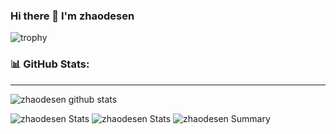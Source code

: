 ### Hi there 👋 I'm zhaodesen
<!--
- 🔭 I’m currently working on ...
- 🌱 I’m currently learning ...
- 👯 I’m looking to collaborate on ...
- 🤔 I’m looking for help with ...
- 💬 Ask me about ...
- 📫 How to reach me: ...
- 😄 Pronouns: ...
- ⚡ Fun fact: ...
-->
![trophy](https://github-profile-trophy.vercel.app/?username=zhaodesen&theme=radical)


### 📊 GitHub Stats:
---
![zhaodesen github stats](https://github-readme-stats.vercel.app/api?username=zhaodesen&theme=radical&show_icons=true&count_private=true)

![zhaodesen Stats](https://github-profile-summary-cards.vercel.app/api/cards/repos-per-language?username=zhaodesen&theme=solarized_dark)
![zhaodesen Stats](https://github-profile-summary-cards.vercel.app/api/cards/most-commit-language?username=zhaodesen&theme=solarized_dark)
![zhaodesen Summary](https://github-profile-summary-cards.vercel.app/api/cards/profile-details?username=zhaodesen&theme=solarized_dark)
